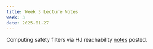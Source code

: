 ```yaml
---
title: Week 3 Lecture Notes
week: 3
date: 2025-01-27
---
```


Computing safety filters via HJ reachability [notes](./assets/pdfs/Lecture3_safety_filter_synthesis.pdf) posted. 
